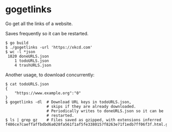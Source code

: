 # gogetlinks

Go get all the links of a website.

Saves frequently so it can be restarted.

```
$ go build 
$ ./gogetlinks -url 'https://xkcd.com'
$ wc -l *json
 1820 doneURLS.json
    1 todoURLS.json
    4 trashURLS.json
```

Another usage, to download concurrently:

```
$ cat todoURLS.json
{
    "https://www.example.org":"0"
}
$ gogetlinks -dl  # Download URL keys in todoURLS.json, 
                  # skips if they are already downloaded.
                  # Periodically writes to doneURLS.json so it can be 
                  # restarted.
$ ls | grep gz    # Files saved as gzipped, with extensions inferred 
f486ce7caeffaffbdbd6a028fa561f1af5fe3380157f8263e71f1edb7ff06f3f.html.gz
``` 